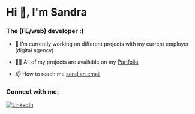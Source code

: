 <h1>Hi 👋, I'm Sandra </h1>
<h3>The (FE/web) developer :) </h3>

- 🔭 I’m currently working on different projects with my current employer (digital agency)

- 👨‍💻 All of my projects are available on my [Portfolio](https://sandrakhalifa.vercel.app/)

- 📫 How to reach me [send an email](mailto:sandrakhaifa02@gmail.com)
<h3 align="left">Connect with me:</h3>
<a href="https://www.linkedin.com/in/sandra-khalifa/" target="_blank"><img src="https://img.shields.io/badge/LinkedIn-%230077B5.svg?&style=flat-square&logo=linkedin&logoColor=white" alt="LinkedIn"></a>
<br><br>
